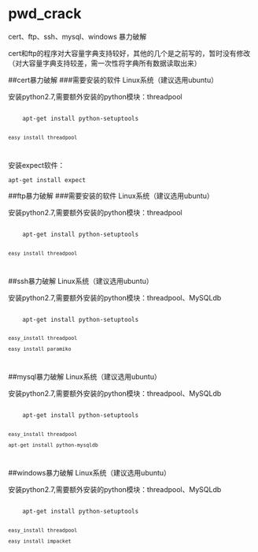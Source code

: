 # pwd_crack
cert、ftp、ssh、mysql、windows 暴力破解

cert和ftp的程序对大容量字典支持较好，其他的几个是之前写的，暂时没有修改（对大容量字典支持较差，需一次性将字典所有数据读取出来）

##cert暴力破解
###需要安装的软件
Linux系统（建议选用ubuntu）

安装python2.7,需要额外安装的python模块：threadpool 

<code>
	apt-get install python-setuptools

	easy_install threadpool
</code>

安装expect软件：

<code>apt-get install expect</code>

##ftp暴力破解
###需要安装的软件
Linux系统（建议选用ubuntu）

安装python2.7,需要额外安装的python模块：threadpool 

<code>
	apt-get install python-setuptools

	easy_install threadpool
</code>

##ssh暴力破解
Linux系统（建议选用ubuntu）

安装python2.7,需要额外安装的python模块：threadpool、MySQLdb 

<code>
	apt-get install python-setuptools

	easy_install threadpool

	easy_install paramiko
</code>

##mysql暴力破解
Linux系统（建议选用ubuntu）

安装python2.7,需要额外安装的python模块：threadpool、MySQLdb 

<code>
	apt-get install python-setuptools

	easy_install threadpool

	apt-get install python-mysqldb
</code>

##windows暴力破解
Linux系统（建议选用ubuntu）

安装python2.7,需要额外安装的python模块：threadpool、MySQLdb 

<code>
	apt-get install python-setuptools

	easy_install threadpool

	easy_install impacket
</code>
